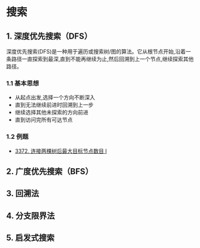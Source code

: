 # 搜索

## 1. 深度优先搜索（DFS）

深度优先搜索(DFS)是一种用于遍历或搜索树/图的算法。它从根节点开始,沿着一条路径一直探索到最深,直到不能再继续为止,然后回溯到上一个节点,继续探索其他路径。

### 1.1 基本思想

- 从起点出发,选择一个方向不断深入
- 直到无法继续前进时回溯到上一步
- 继续选择其他未探索的方向前进
- 直到访问完所有可达节点

### 1.2 例题

- [3372. 连接两棵树后最大目标节点数目 I](/leetcode/4-每日一题/3372.%20连接两棵树后最大目标节点数目%20I.md)

## 2. 广度优先搜索（BFS）

## 3. 回溯法

## 4. 分支限界法

## 5. 启发式搜索